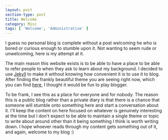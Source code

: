 ```yaml
---
layout: post
section-type: post
title: Welcome
category: Misc
tags: [ 'Welcome', 'Administrative' ]
---
```


I guess no personal blog is complete without a post welcoming he who is bored or curious enough to stumble upon it. Not wanting to seem rude or unwelcoming, here is my attempt at it. 

The main reason this website exists is to be able to have a place to be able to refer people to when they ask to learn about my background. I decided to use [Jekyll](https://jekyllrb.com/) to make it without knowing how convenient it is to use it to blog. After finding the frankly beautiful theme you are seeing right now, which you can find [here](https://le4ker.github.io/personal-jekyll-theme/), I thought it would be fun to play blogger.

To be frank, I see this as a place for everyone and for nobody. The reason this is a public blog rather than a private diary is that there is a chance that someone will stumble onto something here and start a conversation about it. I'll keep the content on here focused on whatever is genuinely interesting at the time but I don't expect to be able to maintain a single theme or topic to write about around other than it being something I think is worth writing down. I hope whoever reads through my content gets something out of it, and again, welcome to my blog :)